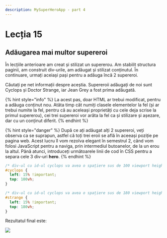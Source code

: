```yaml
---
description: MySuperHeroApp - part 4
---
```


# Lecția 15

## Adăugarea mai multor supereroi

În lecțiile anterioare am creat și stilizat un supererou. Am stabilit structura paginii, am construit div-urile, am adăugat și stilizat conținutul. În continuare, urmați aceiași pași pentru a adăuga încă 2 supereroi.

Căutați pe net informații despre aceștia. Supereroii adăugați de noi sunt Cyclops și Doctor Strange, iar Jean Grey a fost prima adăugată.

{% hint style="info" %}
La acest pas, doar HTML ar trebui modificat, pentru a adăuga conținut nou. Atâta timp cât numiți clasele elementelor la fel \(și ar trebui numite la fel, pentru că au aceleași proprietăți cu cele deja scrise la primul supererou\), cei trei supereroi vor arăta la fel ca și stilizare și așezare, dar cu un conținut diferit.
{% endhint %}

{% hint style="danger" %}
După ce ați adăugat alți 2 supereroi, veți observa ca se suprapun, astfel că toți trei eroii se află în aceeași poziție pe pagina web. Acest lucru îl vom rezolva elegant în semestrul 2, când vom folosi JavaScript pentru a naviga, prin intermediul butoanelor, de la un erou la altul. Până atunci, introduceți următoarele linii de cod în CSS pentru a separa cele 3 div-uri **hero**.
{% endhint %}

```css
/* div-ul cu id-ul cyclops va avea o spațiere sus de 100 viewport height */
#cyclops {
  left: 15% !important;
  top: 100vh;
}

/* div-ul cu id-ul cyclops va avea o spațiere sus de 180 viewport height */
#strange {
  left: 15% !important;
  top: 180vh;
}
```

Rezultatul final este:

![](../.gitbook/assets/screencapture-file-users-poppy-desktop-myproject-index-html-2020-03-17-14_28_17.png)


